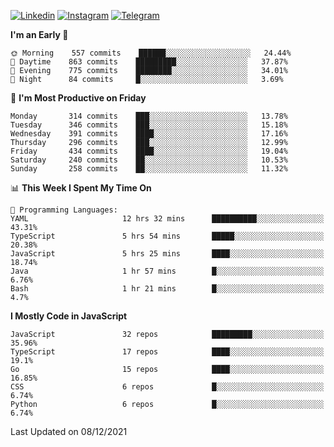 [![Linkedin](https://img.shields.io/badge/-Archie-blue?style=flat-square&labelColor=gray&logo=Linkedin&logoColor=white&link=https://www.linkedin.com/in/archisdi)](https://www.linkedin.com/in/archisdi)
[![Instagram](https://img.shields.io/badge/-@archisdi-orange?style=flat-square&labelColor=gray&logo=Instagram&logoColor=white&link=https://www.instagram.com/archisdi)](https://www.instagram.com/archisdi)
[![Telegram](https://img.shields.io/badge/-aai-informational?style=flat-square&labelColor=gray&logo=telegram&logoColor=white&link=https://t.me/archisdi)](https://t.me/archisdi)

<!--START_SECTION:waka-->
**I'm an Early 🐤** 

```text
🌞 Morning    557 commits    ██████░░░░░░░░░░░░░░░░░░░   24.44% 
🌆 Daytime    863 commits    █████████░░░░░░░░░░░░░░░░   37.87% 
🌃 Evening    775 commits    ████████░░░░░░░░░░░░░░░░░   34.01% 
🌙 Night      84 commits     █░░░░░░░░░░░░░░░░░░░░░░░░   3.69%

```
📅 **I'm Most Productive on Friday** 

```text
Monday       314 commits    ███░░░░░░░░░░░░░░░░░░░░░░   13.78% 
Tuesday      346 commits    ███░░░░░░░░░░░░░░░░░░░░░░   15.18% 
Wednesday    391 commits    ████░░░░░░░░░░░░░░░░░░░░░   17.16% 
Thursday     296 commits    ███░░░░░░░░░░░░░░░░░░░░░░   12.99% 
Friday       434 commits    ████░░░░░░░░░░░░░░░░░░░░░   19.04% 
Saturday     240 commits    ██░░░░░░░░░░░░░░░░░░░░░░░   10.53% 
Sunday       258 commits    ██░░░░░░░░░░░░░░░░░░░░░░░   11.32%

```


📊 **This Week I Spent My Time On** 

```text
💬 Programming Languages: 
YAML                     12 hrs 32 mins      ██████████░░░░░░░░░░░░░░░   43.31% 
TypeScript               5 hrs 54 mins       █████░░░░░░░░░░░░░░░░░░░░   20.38% 
JavaScript               5 hrs 25 mins       ████░░░░░░░░░░░░░░░░░░░░░   18.74% 
Java                     1 hr 57 mins        █░░░░░░░░░░░░░░░░░░░░░░░░   6.76% 
Bash                     1 hr 21 mins        █░░░░░░░░░░░░░░░░░░░░░░░░   4.7%

```

**I Mostly Code in JavaScript** 

```text
JavaScript               32 repos            █████████░░░░░░░░░░░░░░░░   35.96% 
TypeScript               17 repos            ████░░░░░░░░░░░░░░░░░░░░░   19.1% 
Go                       15 repos            ████░░░░░░░░░░░░░░░░░░░░░   16.85% 
CSS                      6 repos             █░░░░░░░░░░░░░░░░░░░░░░░░   6.74% 
Python                   6 repos             █░░░░░░░░░░░░░░░░░░░░░░░░   6.74%

```



 Last Updated on 08/12/2021
<!--END_SECTION:waka-->